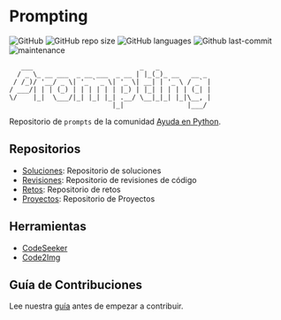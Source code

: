 # Prompting

![GitHub](https://img.shields.io/github/license/AyudaEnPython/prompting)
![GitHub repo size](https://img.shields.io/github/repo-size/AyudaEnPython/prompting)
![GitHub languages](https://img.shields.io/github/languages/top/AyudaEnPython/prompting)
![Github last-commit](https://img.shields.io/github/last-commit/AyudaEnPython/prompting)
![maintenance](https://img.shields.io/maintenance/yes/2023)

       ___                           _   _             
      / _ \_ __ ___  _ __ ___  _ __ | |_(_)_ __   __ _ 
     / /_)/ '__/ _ \| '_ ` _ \| '_ \| __| | '_ \ / _` |
    / ___/| | | (_) | | | | | | |_) | |_| | | | | (_| |
    \/    |_|  \___/|_| |_| |_| .__/ \__|_|_| |_|\__, |
                              |_|                |___/ 

Repositorio de `prompts` de la comunidad [Ayuda en Python](https://www.facebook.com/groups/ayudaenpython/).

## Repositorios

- [Soluciones](https://github.com/AyudaEnPython/Soluciones): Repositorio de soluciones
- [Revisiones](https://github.com/AyudaEnPython/Revisiones): Repositorio de revisiones de código
- [Retos](https://github.com/AyudaEnPython/Retos): Repositorio de retos
- [Proyectos](https://github.com/AyudaEnPython/Proyectos): Repositorio de Proyectos

## Herramientas

- [CodeSeeker](https://leugimkm.github.io/codeseeker/)
- [Code2Img](https://leugimkm.github.io/code2img/)

## Guía de Contribuciones

Lee nuestra [guía](CONTRIBUTING.md) antes de empezar a contribuir.
